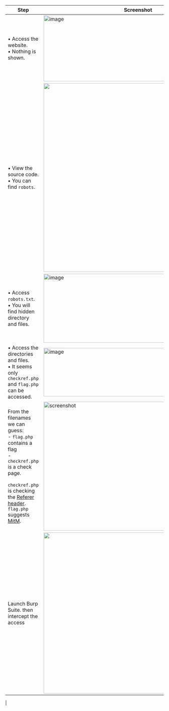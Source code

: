 | Step | Screenshot |
|------|------------|
| • Access the website.<br>• Nothing is shown. | <img width="600" height="210" alt="image" src="https://github.com/user-attachments/assets/ec87e35b-382c-4fdd-aa94-3db143cadf56" /> | 
| • View the source code.<br>• You can find `robots`. | <img width="600" src="https://github.com/user-attachments/assets/e55e1dc6-2bff-4945-949a-58cfa6a8d13f" /> |
| • Access `robots.txt`.<br>• You will find hidden directory and files. | <img width="600" height="219" alt="image" src="https://github.com/user-attachments/assets/91f3d255-d0a5-445e-bce0-61bfc691d1ad" /> |
| • Access the directories and files.<br>• It seems only `checkref.php` and `flag.php` can be accessed. | <img width="600" height="154" alt="image" src="https://github.com/user-attachments/assets/a90e2c7d-f5f7-4bba-a8a9-a96df266e221" /> |
| From the filenames we can guess:<br>- `flag.php` contains a flag<br>- `checkref.php` is a check page.<br><br>`checkref.php` is checking the [Referer header](https://developer.mozilla.org/ja/docs/Web/HTTP/Reference/Headers/Referer).<br>`flag.php` suggests [MitM](https://developer.mozilla.org/ja/docs/Glossary/MitM). | <img width="471" height="410" alt="screenshot" src="https://github.com/user-attachments/assets/3de0d97f-13cb-46ab-840f-f540856b6f98" /> |
| Launch Burp Suite. then intercept the access | <img width="600" height="512" src="https://github.com/user-attachments/assets/86a4fd26-6c14-4a91-9374-eabecd2a1959" />
 |


